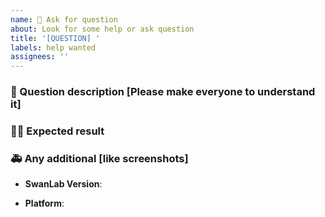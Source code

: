 ```yaml
---
name: 🤔 Ask for question
about: Look for some help or ask question
title: '[QUESTION] '
labels: help wanted
assignees: ''
---
```


### 🤔 Question description [Please make everyone to understand it]



### 🧑‍💻 Expected result



### 🚑 Any additional [like screenshots]

- **SwanLab Version**:

- **Platform**:
